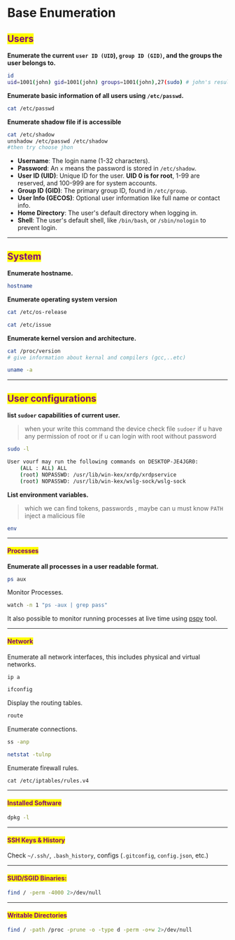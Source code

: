 # Base Enumeration

## <mark style="color:purple;">Users</mark>

**Enumerate the current `user ID (UID`), `group ID (GID)`, and the groups the user belongs to.**

```bash
id
uid=1001(john) gid=1001(john) groups=1001(john),27(sudo) # john's result
```

**Enumerate basic information of all users using `/etc/passwd`.**

```bash
cat /etc/passwd
```

**Enumerate shadow file if is accessible**

```bash
cat /etc/shadow
unshadow /etc/passwd /etc/shadow
#then try choose jhon
```

* **Username**: The login name (1-32 characters).
* **Password**: An `x` means the password is stored in `/etc/shadow`.
* **User ID (UID)**: Unique ID for the user. **UID 0 is for root**, 1-99 are reserved, and 100-999 are for system accounts.
* **Group ID (GID)**: The primary group ID, found in `/etc/group`.
* **User Info (GECOS)**: Optional user information like full name or contact info.
* **Home Directory**: The user's default directory when logging in.
* **Shell**: The user's default shell, like `/bin/bash`, or `/sbin/nologin` to prevent login.

***

## <mark style="color:purple;">System</mark>

**Enumerate hostname.**

```bash
hostname
```

**Enumerate operating system version**

```bash
cat /etc/os-release
```

```bash
cat /etc/issue
```

**Enumerate kernel version and architecture.**

```bash
cat /proc/version
# give information about kernal and compilers (gcc,..etc)
```

```bash
uname -a
```

***

## <mark style="color:purple;">**User configurations**</mark>

**list `sudoer` capabilities of current user.**

> when your write this command the device check file `sudoer` if u have any permission of root or if u can login with root without password

```bash
sudo -l

User vourf may run the following commands on DESKTOP-JE4JGR0:
    (ALL : ALL) ALL
    (root) NOPASSWD: /usr/lib/win-kex/xrdp/xrdpservice
    (root) NOPASSWD: /usr/lib/win-kex/wslg-sock/wslg-sock
```

**List environment variables.**

> which we can find tokens, passwords , maybe can u must know `PATH` inject a malicious file

```bash
env
```

***

#### <mark style="color:purple;">**Processes**</mark>

**Enumerate all processes in a user readable format.**

```bash
ps aux
```

Monitor Processes.

```bash
watch -n 1 "ps -aux | grep pass"
```

It also possible to monitor running processes at live time using [pspy](https://github.com/DominicBreuker/pspy) tool.

***

#### <mark style="color:purple;">Network</mark>

Enumerate all network interfaces, this includes physical and virtual networks.

```bash
ip a
```

```bash
ifconfig
```

Display the routing tables.

```bash
route
```

Enumerate connections.

```bash
ss -anp
```

```bash
netstat -tulnp
```

Enumerate firewall rules.

```
cat /etc/iptables/rules.v4
```

***

#### <mark style="color:purple;">Installed Software</mark>

```bash
dpkg -l
```

***

#### <mark style="color:purple;">SSH Keys & History</mark>

Check `~/.ssh/`, `.bash_history`, configs (`.gitconfig`, `config.json`, etc.)

***

#### <mark style="color:purple;">SUID/SGID Binaries:</mark>

```bash
find / -perm -4000 2>/dev/null
```

***

#### <mark style="color:purple;">Writable Directories</mark>

```bash
find / -path /proc -prune -o -type d -perm -o+w 2>/dev/null
```
